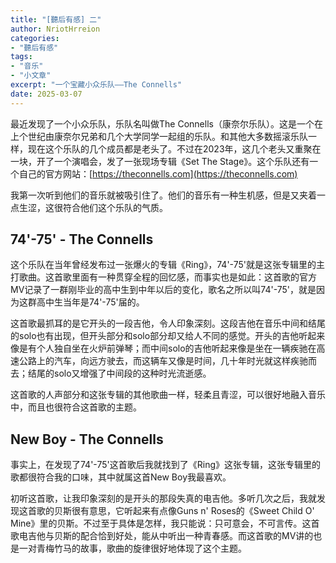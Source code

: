 ```yaml
---
title: "[聽后有感] 二"
author: NriotHrreion
categories:
- "聽后有感"
tags:
- "音乐"
- "小文章"
excerpt: "一个宝藏小众乐队——The Connells"
date: 2025-03-07
---
```


最近发现了一个小众乐队，乐队名叫做The Connells（康奈尔乐队）。这是一个在上个世纪由康奈尔兄弟和几个大学同学一起组的乐队。和其他大多数摇滚乐队一样，现在这个乐队的几个成员都是老头了。不过在2023年，这几个老头又重聚在一块，开了一个演唱会，发了一张现场专辑《Set The Stage》。这个乐队还有一个自己的官方网站：[https://theconnells.com](https://theconnells.com)

我第一次听到他们的音乐就被吸引住了。他们的音乐有一种生机感，但是又夹着一点生涩，这很符合他们这个乐队的气质。

## 74'-75' - The Connells

这个乐队在当年曾经发布过一张爆火的专辑《Ring》，74'-75'就是这张专辑里的主打歌曲。这首歌里面有一种贯穿全程的回忆感，而事实也是如此：这首歌的官方MV记录了一群刚毕业的高中生到中年以后的变化，歌名之所以叫74'-75'，就是因为这群高中生当年是74'-75'届的。

这首歌最抓耳的是它开头的一段吉他，令人印象深刻。这段吉他在音乐中间和结尾的solo也有出现，但开头部分和solo部分却又给人不同的感觉。开头的吉他听起来像是有个人独自坐在火炉前弹琴；而中间solo的吉他听起来像是坐在一辆疾驰在高速公路上的汽车，向远方驶去，而这辆车又像是时间，几十年时光就这样疾驰而去；结尾的solo又增强了中间段的这种时光流逝感。

这首歌的人声部分和这张专辑的其他歌曲一样，轻柔且青涩，可以很好地融入音乐中，而且也很符合这首歌的主题。

## New Boy - The Connells

事实上，在发现了74'-75'这首歌后我就找到了《Ring》这张专辑，这张专辑里的歌都很符合我的口味，其中就属这首New Boy我最喜欢。

初听这首歌，让我印象深刻的是开头的那段失真的电吉他。多听几次之后，我就发现这首歌的贝斯很有意思，它听起来有点像Guns n' Roses的《Sweet Child O' Mine》里的贝斯。不过至于具体是怎样，我只能说：只可意会，不可言传。这首歌电吉他与贝斯的配合恰到好处，能从中听出一种青春感。而这首歌的MV讲的也是一对青梅竹马的故事，歌曲的旋律很好地体现了这个主题。
